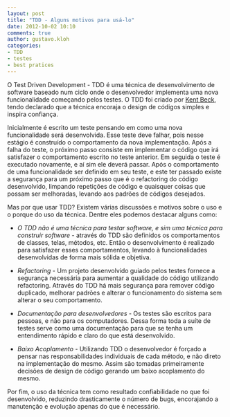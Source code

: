 ```yaml
---
layout: post
title: "TDD - Alguns motivos para usá-lo"
date: 2012-10-02 10:10
comments: true
author: gustavo.kloh
categories:
- TDD
- testes
- best pratices
---
```


O Test Driven Development - TDD é uma técnica de desenvolvimento de software baseado num ciclo onde o desenvolvedor implementa uma nova funcionalidade começando pelos testes. O TDD foi criado por <a href="http://en.wikipedia.org/wiki/Kent_Beck">Kent Beck</a>, tendo declarado que a técnica encoraja o design de códigos simples e inspira confiança.

<!-- more -->

Inicialmente é escrito um teste pensando em como uma nova funcionalidade será desenvolvida. Esse teste deve falhar, pois nesse estágio é construído o comportamento da nova implementação. Após a falha do teste, o próximo passo consiste em implementar o código que irá satisfazer o comportamento escrito no teste anterior. Em seguida o teste é executado novamente, e aí sim ele deverá passar. Após o comportamento de uma funcionalidade ser definido em seu teste, e este ter passado existe a segurança para um próximo passo que é o refactoring do código desenvolvido, limpando repetições de código e quaisquer coisas que possam ser melhoradas, levando aos padrões de códigos desejados.

Mas por que usar TDD? Existem várias discussões e motivos sobre o uso e o porque do uso da técnica. Dentre eles podemos destacar alguns como:

* *O TDD não é uma técnica para testar software, e sim uma técnica para construir software* - através do TDD são definidos os comportamentos de classes, telas, métodos, etc. Então o desenvolvimento é realizado para satisfazer esses comportamentos, levando à funcionalidades desenvolvidas de forma mais sólida e objetiva.

* *Refactoring* - Um projeto desenvolvido guiado pelos testes fornece a segurança necessária para aumentar a qualidade do código utilizando refactoring. Através do TDD há mais segurança para remover código duplicado, melhorar padrões e alterar o funcionamento do sistema sem alterar o seu comportamento.

* *Documentação para desenvolvedores* - Os testes são escritos para pessoas, e não para os computadores. Dessa forma toda a suíte de testes serve como uma documentação para que se tenha um entendimento rápido e claro do que está desenvolvido.

* *Baixo Acoplamento* - Utilizando TDD o desenvolvedor é forçado a pensar nas responsabilidades individuais de cada método, e não direto na implementação do mesmo. Assim são tomadas primeiramente decisões de design de código gerando um baixo acoplamento do mesmo.

Por fim, o uso da técnica tem como resultado confiabilidade no que foi desenvolvido, reduzindo drasticamente o número de bugs, encorajando a manutenção e evolução apenas do que é necessário.
